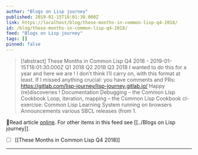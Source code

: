 ```yaml
---
author: "Blogs on Lisp journey"
published: 2019-01-15T18:01:30.000Z
link: https://localhost/blog/these-months-in-common-lisp-q4-2018/
id: /blog/these-months-in-common-lisp-q4-2018/
feed: "Blogs on Lisp journey"
tags: []
pinned: false
---
```

> [!abstract] These Months in Common Lisp Q4 2018 - 2019-01-15T18:01:30.000Z
> Q1 2018 Q2 2018 Q3 2018 I wanted to do this for a year and here we are ! I don’t think I’ll carry on, with this format at least. If I missed anything crucial: you have comments and PRs: https://gitlab.com/lisp-journey/lisp-journey.gitlab.io/ Happy (re)discoveries ! Documentation Debugging – the Common Lisp Cookbook Loop, iteration, mapping – the Common Lisp Cookbook cl-exercise: Common Lisp Learning System running on browsers Announcements various SBCL releases (from 1.

🔗Read article [online](https://localhost/blog/these-months-in-common-lisp-q4-2018/). For other items in this feed see [[../Blogs on Lisp journey]].

- [ ] [[These Months in Common Lisp Q4 2018]]
- - -

